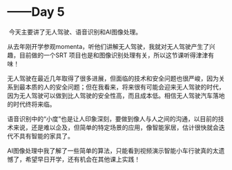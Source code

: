 # ——Day 5

​        今天主要讲了无人驾驶、语音识别和AI图像处理。

​        从去年刚开学参观momenta，听他们讲解无人驾驶，我就对无人驾驶产生了兴趣，目前做的一个SRT 项目也是和图像识别处理有关，所以这节课听得津津有味！

​        无人驾驶在最近几年取得了很多进展，但面临的技术和安全问题也很严峻，因为关系到最本质的人的安全问题；但在我看来，将来很有可能会迎来无人驾驶的时代，因为无人驾驶可以做到比人驾驶的安全性高，而且成本低。相信无人驾驶汽车落地的时代终将来临。

​        语音识别中的“小度”也是让人印象深刻，要做到像人与人之间的沟通，以目前的技术来说，还是难以企及，但简单的特定场景的应用，像智能家居，估计很快就会迭代不具有智能的家具了。

​        AI图像处理中我了解了一些简单的算法，只能看到视频演示智能小车行驶真的太遗憾了，希望早日开学，还有机会在其他课上实践！